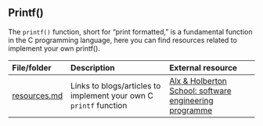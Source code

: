 ## Printf()
The `printf()` function, short for “print formatted,” is a fundamental function in the C programming language, here you can find resources related to implement your own printf().

| File/folder    | Description    | External resource |
| :--- | :--- | :--- |
|[resources.md](resources.md)| Links to blogs/articles to implement your own C `printf` function |[Alx & Holberton School: software engineering programme](alxafrica.com) |
